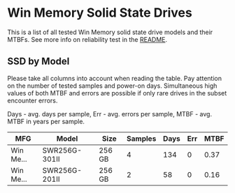 Win Memory Solid State Drives
=============================

This is a list of all tested Win Memory solid state drive models and their MTBFs. See
more info on reliability test in the [README](https://github.com/linuxhw/SMART).

SSD by Model
------------

Please take all columns into account when reading the table. Pay attention on the
number of tested samples and power-on days. Simultaneous high values of both MTBF
and errors are possible if only rare drives in the subset encounter errors.

Days - avg. days per sample,
Err  - avg. errors per sample,
MTBF - avg. MTBF in years per sample.

| MFG       | Model              | Size   | Samples | Days  | Err   | MTBF |
|-----------|--------------------|--------|---------|-------|-------|------|
| Win Me... | SWR256G-301II      | 256 GB | 4       | 134   | 0     | 0.37   |
| Win Me... | SWR256G-201II      | 256 GB | 2       | 58    | 0     | 0.16   |
